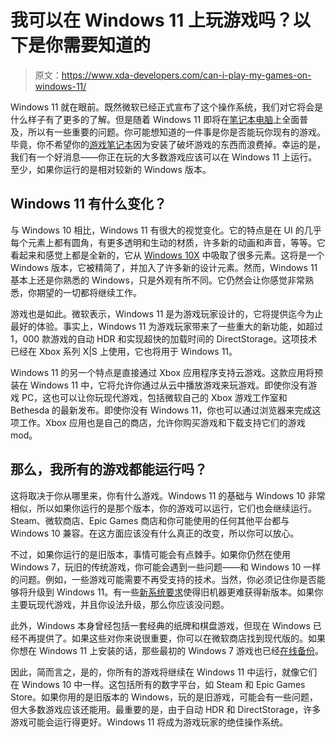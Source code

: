 # 我可以在 Windows 11 上玩游戏吗？以下是你需要知道的

> 原文：<https://www.xda-developers.com/can-i-play-my-games-on-windows-11/>

Windows 11 就在眼前。既然微软已经正式宣布了这个操作系统，我们对它将会是什么样子有了更多的了解。但是随着 Windows 11 即将在[笔记本电脑](https://www.xda-developers.com/best-laptops/)上全面普及，所以有一些重要的问题。你可能想知道的一件事是你是否能玩你现有的游戏。毕竟，你不希望你的[游戏笔记本](https://www.xda-developers.com/best-gaming-laptops/)因为安装了破坏游戏的东西而浪费掉。幸运的是，我们有一个好消息——你正在玩的大多数游戏应该可以在 Windows 11 上运行。至少，如果你运行的是相对较新的 Windows 版本。

## Windows 11 有什么变化？

与 Windows 10 相比，Windows 11 有很大的视觉变化。它的特点是在 UI 的几乎每个元素上都有圆角，有更多透明和生动的材质，许多新的动画和声音，等等。它看起来和感觉上都是全新的，它从 [Windows 10X](https://www.xda-developers.com/windows-11-design-versus-windows-10x/) 中吸取了很多元素。这将是一个 Windows 版本，它被精简了，并加入了许多新的设计元素。然而，Windows 11 基本上还是你熟悉的 Windows，只是外观有所不同。它仍然会让你感觉非常熟悉，你期望的一切都将继续工作。

游戏也是如此。微软表示，Windows 11 是为游戏玩家设计的，它将提供迄今为止最好的体验。事实上，Windows 11 为游戏玩家带来了一些重大的新功能，如超过 1，000 款游戏的自动 HDR 和实现超快的加载时间的 DirectStorage。这项技术已经在 Xbox 系列 X|S 上使用，它也将用于 Windows 11。

Windows 11 的另一个特点是直接通过 Xbox 应用程序支持云游戏。这款应用将预装在 Windows 11 中，它将允许你通过从云中播放游戏来玩游戏。即使你没有游戏 PC，这也可以让你玩现代游戏，包括微软自己的 Xbox 游戏工作室和 Bethesda 的最新发布。即使你没有 Windows 11，你也可以通过浏览器来完成这项工作。Xbox 应用也是自己的商店，允许你购买游戏和下载支持它们的游戏 mod。

## 那么，我所有的游戏都能运行吗？

这将取决于你从哪里来，你有什么游戏。Windows 11 的基础与 Windows 10 非常相似，所以如果你运行的是那个版本，你的游戏可以运行，它们也会继续运行。Steam、微软商店、Epic Games 商店和你可能使用的任何其他平台都与 Windows 10 兼容。在这方面应该没有什么真正的改变，所以你可以放心。

不过，如果你运行的是旧版本，事情可能会有点棘手。如果你仍然在使用 Windows 7，玩旧的传统游戏，你可能会遇到一些问题——和 Windows 10 一样的问题。例如，一些游戏可能需要不再受支持的技术。当然，你必须记住你是否能够将升级到 Windows 11。有一些[新系统要求](https://www.xda-developers.com/windows-11-minimum-requirements/)使得旧机器更难获得新版本。如果你主要玩现代游戏，并且你设法升级，那么你应该没问题。

此外，Windows 本身曾经包括一套经典的纸牌和棋盘游戏，但现在 Windows 已经不再提供了。如果这些对你来说很重要，你可以在微软商店找到现代版的。如果你想在 Windows 11 上安装的话，那些最初的 Windows 7 游戏也已经[在线备份](https://winaero.com/get-windows-7-games-for-windows-10/)。

因此，简而言之，是的，你所有的游戏将继续在 Windows 11 中运行，就像它们在 Windows 10 中一样。这包括所有的数字平台，如 Steam 和 Epic Games Store。如果你用的是旧版本的 Windows，玩的是旧游戏，可能会有一些问题，但大多数游戏应该还能用。最重要的是，由于自动 HDR 和 DirectStorage，许多游戏可能会运行得更好。Windows 11 将成为游戏玩家的绝佳操作系统。